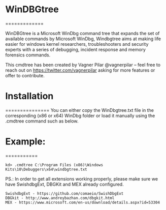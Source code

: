 # WinDBGtree
=============

WinDBGtree is a Microsoft WinDbg command tree that expands the set of available commands by Microsoft WinDbg, 
Windbgtree aims at making life easier for windows kernel researchers, troubleshooters and security experts with a series of debugging, incident response and memory forensics commands. 

This cmdtree has been created by Vagner Pilar @vagnerpilar – feel free to reach out on https://twitter.com/vagnerpilar asking for more features or offer to contribute.

# Installation
===============
You can either copy the WinDbgtree.txt file in the corresponding (x86 or x64) WinDbg folder or load it manually using the .cmdtree command such as below. 

# Example:
===========
```
kd> .cmdtree C:\Program Files (x86)\Windows Kits\10\Debuggers\x64\windbgtree.txt
```

PS.: In order to get all extensions working properly, please make sure we have SwishdbgExt, DBGKit and MEX already configured.

```
SwishdbgExt - https://github.com/comaeio/SwishDbgExt
DBGkit - http://www.andreybazhan.com/dbgkit.html
MEX - https://www.microsoft.com/en-us/download/details.aspx?id=53304
```
